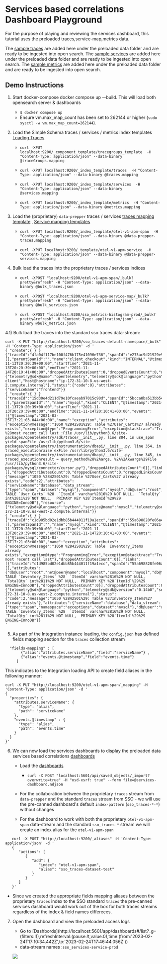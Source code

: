 # Services based correlations Dashboard Playground

For the purpose of playing and reviewing the services dashboard, this tutorial uses the preloaded traces,service-map,metrics data.

The [sample traces](bulk_traces.json) are added here under the preloaded data folder and are ready to be ingested into open search.
The [sample services](bulk_traces.json) are added here under the preloaded data folder and are ready to be ingested into open search.
The [sample metrics](bulk_metrics.json) are added here under the preloaded data folder and are ready to be ingested into open search.

## Demo Instructions

1. Start docker-compose docker compose up --build.
This will load both opensearch server & dashboards   
   - `$ docker compose up`
   - Ensure vm.max_map_count has been set to 262144 or higher (`sudo sysctl -w vm.max_map_count=262144`).
   
2. Load the Simple Schema traces / services / metrics index templates [Loading Traces](../../../../schema/observability/traces/Usage.md)
    
   - `curl -XPUT localhost:9200/_component_template/tracegroups_template  -H "Content-Type: application/json" --data-binary @traceGroups.mapping`
   
   - `curl -XPUT localhost:9200/_index_template/traces  -H "Content-Type: application/json" --data-binary @traces.mapping`
   
   - `curl -XPUT localhost:9200/_index_template/services  -H "Content-Type: application/json" --data-binary @services.mapping`
   
   - `curl -XPUT localhost:9200/_index_template/metrics  -H "Content-Type: application/json" --data-binary @metrics.mapping`


3. Load the (proprietary) `data-prepper` traces / services  [traces mapping template](../../schema/data-prepper-traces.mapping) , [Service mapping templates](../../schema/data-prepper-services.mapping)
   - `curl -XPUT localhost:9200/_index_template/otel-v1-apm-span  -H "Content-Type: application/json" --data-binary @data-prepper-traces.mapping`

   - `curl -XPUT localhost:9200/_template/otel-v1-apm-service  -H "Content-Type: application/json" --data-binary @data-prepper-services.mapping`

   
4. Bulk load the traces into the proprietary traces / services indices 
   
   - `curl -XPOST "localhost:9200/otel-v1-apm-span/_bulk?pretty&refresh" -H "Content-Type: application/json" --data-binary @bulk_traces.json`
   - `curl -XPOST "localhost:9200/otel-v1-apm-service-map/_bulk?pretty&refresh" -H "Content-Type: application/json" --data-binary @bulk_services.json`
   
   - `curl -XPOST "localhost:9200/sso_metrics-histogram-prod/_bulk?pretty&refresh" -H "Content-Type: application/json" --data-binary @bulk_metrics.json`

4.1) Bulk load the traces into the standard sso traces data-stream: 

```
curl -X PUT "http://localhost:9200/sso_traces-default-namespace/_bulk" -H 'Content-Type: application/json' -d '
{ "create":{ } }
{"traceId":"4fa04f117be100f476b175e41096e736","spanId":"e275ac9d21929e9b","traceState":[],"parentSpanId":"","name":"client_checkout","kind":"INTERNAL","@timestamp":"2021-11-13T20:20:39+00:00","startTime":"2021-11-13T20:20:39+00:00","endTime":"2021-11-14T20:10:41+00:00","droppedAttributesCount":0,"droppedEventsCount":0,"droppedLinksCount":0,"resource":{"telemetry@sdk@name":"opentelemetry","telemetry@sdk@language":"python","telemetry@sdk@version":"0.14b0","service@name":"frontend-client","host@hostname":"ip-172-31-10-8.us-west-2.compute.internal"},"status":{"code":0},"attributes": {"serviceName":"frontend"}}
{ "create":{ } }
{"traceId":"15d30e4d211d79e10fcaeab97015c90d","spanId":"5bcca8ba513bb54a","traceState":[],"parentSpanId":"","name":"mysql","kind":"CLIENT","@timestamp":"2021-11-13T20:20:39+00:00","startTime":"2021-11-13T20:20:39+00:00","endTime":"2021-11-14T20:10:41+00:00","events":[{"@timestamp":"2021-03-25T17:21:03.044+00:00","name":"exception","attributes":{"exception@message":"1050 %2842S01%29: Table %27User_Carts%27 already exists","exception@type":"ProgrammingError","exception@stacktrace":"Traceback %28most recent call last :File /usr/lib/python3.6/site-packages/opentelemetry/sdk/trace/__init__.py, line 804, in use_span yield spanFile /usr/lib/python3.6/site-packages/opentelemetry/instrumentation/dbapi/__init__.py, line 354, in traced_executionraise exFile /usr/lib/python3.6/site-packages/opentelemetry/instrumentation/dbapi/__init__.py, line 345, in traced_executionresult = query_method%28%2Aargs, %2A%2Akwargs%29File /usr/lib/python3.6/site-packages/mysql/connector/cursor.py"},"droppedAttributesCount":0}],"links":[],"droppedAttributesCount":0,"droppedEventsCount":0,"droppedLinksCount":0,"status":{"message":"1050 %2842S01%29: Table %27User_Carts%27 already exists","code":2},"attributes":{"serviceName":"database","data_stream":{"type":"span","dataset":"mysql"},"component":"mysql","db@user":"root","net@peer@name":"localhost","db@type":"sql","net@peer@port":3306,"db@instance":"","db@statement":"CREATE TABLE `User_Carts` %28  `ItemId` varchar%2816%29 NOT NULL,  `TotalQty` int%2811%29 NOT NULL,  PRIMARY KEY %28`ItemId`%29%29 ENGINE=InnoDB"},"resource":{"telemetry@sdk@language":"python","service@name":"mysql","telemetry@sdk@version":"0.14b0","service@instance@id":"140307275923408","telemetry@sdk@name":"opentelemetry","host@hostname":"ip-172-31-10-8.us-west-2.compute.internal"}}
{ "create":{ } }
{"traceId":"c1d985bd02e1dbb85b444011f19a1ecc","spanId":"55a698828fe06a42","traceState":[],"parentSpanId":"","name":"mysql","kind":"CLIENT","@timestamp":"2021-11-13T20:20:39+00:00","startTime":"2021-11-13T20:20:39+00:00","endTime":"2021-11-14T20:10:41+00:00","events":[{"@timestamp":"2021-03-25T17:21:03+00:00","name":"exception","attributes":{"exception@message":"1050 %2842S01%29: Table  Inventory_Items  already exists","exception@type":"ProgrammingError","exception@stacktrace":"Traceback most recent call last"},"droppedAttributesCount":0}],"links":[{"traceId":"c1d985bd02e1dbb85b444011f19a1ecc","spanId":"55a698828fe06a42w2","traceState":[],"attributes":{"db@user":"root","net@peer@name":"localhost","component":"mysql","db@type":"sql","net@peer@port":3306,"db@instance":"","db@statement":"CREATE TABLE `Inventory_Items` %28  `ItemId` varchar%2816%29 NOT NULL,  `TotalQty` int%2811%29 NOT NULL,  PRIMARY KEY %28`ItemId`%29%29 ENGINE=InnoDB"},"droppedAttributesCount":0}],"droppedAttributesCount":0,"droppedEventsCount":0,"droppedLinksCount":0,"resource":{"telemetry@sdk@language":"python","telemetry@sdk@version":"0.14b0","service@instance@id":"140307275923408","service@name":"database","telemetry@sdk@name":"opentelemetry","host@hostname":"ip-172-31-10-8.us-west-2.compute.internal"},"status":{"code":2,"message":"1050 %2842S01%29: Table %27Inventory_Items%27 already exists"},"attributes":{"serviceName":"database","data_stream":{"type":"span","namespace":"exceptions","dataset":"mysql"},"db@user":"root","net@peer@name":"localhost","component":"mysql","db@type":"sql","net@peer@port":3306,"db@instance":"","db@statement":"CREATE TABLE `Inventory_Items` %28  `ItemId` varchar%2816%29 NOT NULL,  `TotalQty` int%2811%29 NOT NULL,  PRIMARY KEY %28`ItemId`%29%29 ENGINE=InnoDB"}}
'
```

5. As part of the Integration instance loading, the [`config.json`](../../config.json) has defined fields mapping section for the `traces` collection stream
```json5
  "fields-mapping" : [
       {"alias":"attributes.serviceName","field":"serviceName"} ,
       {"alias":"events.@timestamp","field":"events.time"}
     ]
```
This indicates to the Integration loading API to create field aliases in the following manner:

```
curl -X PUT "http://localhost:9200/otel-v1-apm-span/_mapping" -H 'Content-Type: application/json' -d '
{
  "properties": {
    "attributes.serviceName": {
      "type": "alias",
      "path": "serviceName"
    },
    "events.@timestamp" : {
      "type": "alias",
      "path": "events.time"
    }
  }
}'

```


6. We can now load the services dashboards to display the preloaded data services based correlations  [dashboards](../../assets/display/services-dashboard.ndjson)
   
   - Load the [dashboards](../../assets/display/services-dashboard.ndjson) 
     - `curl -X POST "localhost:5601/api/saved_objects/_import?overwrite=true" -H "osd-xsrf: true" --form file=@services-dashboard.ndjson`

   - For the collaboration between the proprietary `traces` stream from `data-prepper` and the standard `traces` stream from SSO - we will use the pre-canned dashboard's default `index-pattern` (`sso_traces-*-*`) without changes
   - For the dashboard to work with both the proprietary `otel-v1-apm-span` data-stream and the standard `sso_traces-*` stream we will create an index alias for the `otel-v1-apm-span`
```
   curl -X POST "http://localhost:9200/_aliases" -H 'Content-Type: application/json' -d '
   {
      "actions": [
         {
            "add": {
               "index": "otel-v1-apm-span",
               "alias": "sso_traces-dataset-test"
            }
         }
      ]
   }'
```` 
    
  - Since we created the appropriate fields mapping aliases between the proprietary `traces` index to the SSO standard `traces` the pre-canned services dashboard would work out of the box for both traces streams regardless of the index & field names differeces.


7. Open the dashboard and view the preloaded access logs
   - Go to [Dashbords](http://localhost:5601/app/dashboards#/list?_g=(filters:!(),refreshInterval:(pause:!t,value:0),time:(from:'2023-02-24T17:10:34.442Z',to:'2023-02-24T17:46:44.056Z'))
   - data-stream names :`sso_services-service-prod`

   ![](img/services-dashboard.png)
